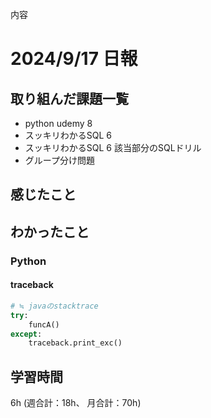内容
# 2024/9/17 日報
## 取り組んだ課題一覧
+ python udemy 8
+ スッキリわかるSQL 6
+ スッキリわかるSQL 6 該当部分のSQLドリル
+ グループ分け問題

## 感じたこと

## わかったこと
### Python
#### traceback
```python
# ≒ javaのstacktrace
try:
    funcA()
except:
    traceback.print_exc()
```

## 学習時間
6h (週合計：18h、 月合計：70h)